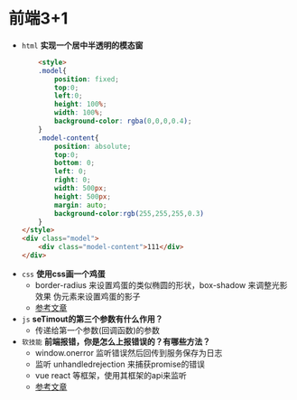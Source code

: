 # 前端3+1
- `html` **实现一个居中半透明的模态窗**
    ```html
        <style>
        .model{
            position: fixed;
            top:0;
            left:0;
            height: 100%;
            width: 100%;
            background-color: rgba(0,0,0,0.4);
        }
        .model-content{
            position: absolute;
            top:0;
            bottom: 0;
            left: 0;
            right: 0;
            width: 500px;
            height: 500px;
            margin: auto;
            background-color:rgb(255,255,255,0.3)
        }
    </style>
    <div class="model">
        <div class="model-content">111</div>
    </div>
    ```
- `css` **使用css画一个鸡蛋**
  - border-radius 来设置鸡蛋的类似椭圆的形状，box-shadow 来调整光影效果  伪元素来设置鸡蛋的影子
  - [参考文章](https://mp.weixin.qq.com/s?__biz=MzU2Njc0MTUzNw==&mid=2247483884&idx=1&sn=b620cd4341e883911863844ca7641e19&chksm=fca69ea2cbd117b4628fbf825cf79ccdbc42aba45d1a9aa897cd0219c769ddd9523ed7ecd046&token=593077799&lang=zh_CN#rd)
- `js` **seTimout的第三个参数有什么作用？**
     - 传递给第一个参数(回调函数)的参数
- `软技能` **前端报错，你是怎么上报错误的？有哪些方法？**
    - window.onerror 监听错误然后回传到服务保存为日志
    - 监听 unhandledrejection 来捕获promise的错误
    - vue react 等框架，使用其框架的api来监听
    - [参考文章](https://www.jianshu.com/p/f30423523a7f) 